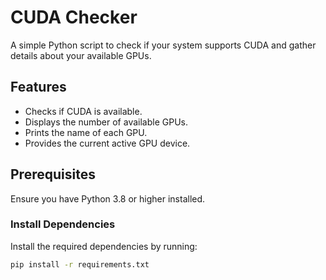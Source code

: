 # CUDA Checker

A simple Python script to check if your system supports CUDA and gather details about your available GPUs.

## Features
- Checks if CUDA is available.
- Displays the number of available GPUs.
- Prints the name of each GPU.
- Provides the current active GPU device.

## Prerequisites
Ensure you have Python 3.8 or higher installed.

### Install Dependencies
Install the required dependencies by running:
```bash
pip install -r requirements.txt
